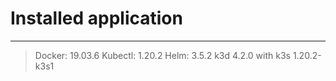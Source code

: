 # Installed application 
***                     
> Docker:  19.03.6
> Kubectl: 1.20.2
> Helm:    3.5.2
> k3d 4.2.0 with k3s 1.20.2-k3s1
